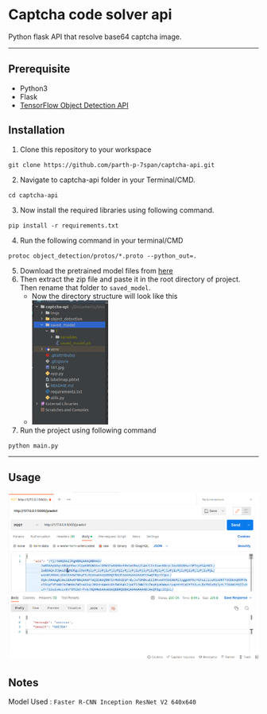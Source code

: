 # Captcha code solver api
Python flask API that resolve base64 captcha image. 

----


## Prerequisite

- Python3
- Flask
- [TensorFlow Object Detection API](https://github.com/tensorflow/models/tree/master/research/object_detection)

## Installation
1. Clone this repository to your workspace
```shell
git clone https://github.com/parth-p-7span/captcha-api.git
```
2. Navigate to captcha-api folder in your Terminal/CMD.
```shell
cd captcha-api
```
3. Now install the required libraries using following command.
```shell
pip install -r requirements.txt
```
4. Run the following command in your terminal/CMD
```shell
protoc object_detection/protos/*.proto --python_out=.
```
5. Download the pretrained model files from [here](https://drive.google.com/drive/folders/1fi75aSH7AcNO9fC6Gco14PzuWKDQiGLP?usp=sharing)
6. Then extract the zip file and paste it in the root directory of project. Then rename that folder to `saved_model`.
    - Now the directory structure will look like this
    - <img src="imgs/2.png" height="250"/>
7. Run the project using following command
```shell
python main.py
```

---
## Usage
<img src="imgs/1.png"/>


## Notes
Model Used : ```Faster R-CNN Inception ResNet V2 640x640```

